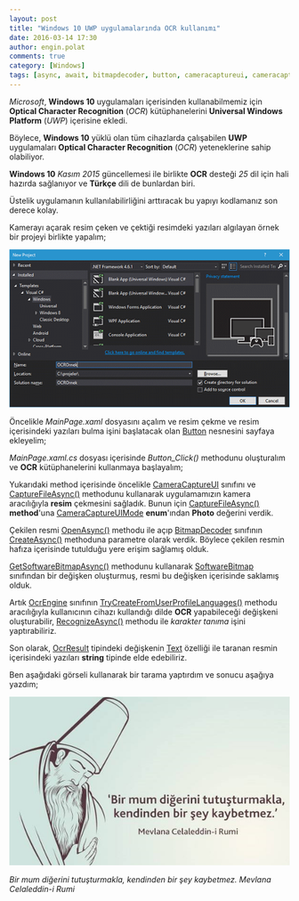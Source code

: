 ```yaml
---
layout: post
title: "Windows 10 UWP uygulamalarında OCR kullanımı"
date: 2016-03-14 17:30
author: engin.polat
comments: true
category: [Windows]
tags: [async, await, bitmapdecoder, button, cameracaptureui, cameracaptureuimode.photo, capturefileasync, createasync, enum, fileaccessmode, getsoftwarebitmapasync, method, ocr, ocrengine, ocrresult, openasync, optical character recognition, recognizeasync, softwarebitmap, string, text, trycreatefromuserprofilelanguages, universal app, uwp, windows10]
---
```

*Microsoft*, **Windows 10** uygulamaları içerisinden kullanabilmemiz için **Optical Character Recognition** (*OCR*) kütüphanelerini **Universal Windows Platform** (*UWP*) içerisine ekledi.

Böylece, **Windows 10** yüklü olan tüm cihazlarda çalışabilen **UWP** uygulamaları **Optical Character Recognition** (*OCR*) yeteneklerine sahip olabiliyor.

**Windows 10** *Kasım 2015* güncellemesi ile birlikte **OCR** desteği *25* dil için hali hazırda sağlanıyor ve **Türkçe** dili de bunlardan biri.

Üstelik uygulamanın kullanılabilirliğini arttıracak bu yapıyı kodlamanız son derece kolay.

Kamerayı açarak resim çeken ve çektiği resimdeki yazıları algılayan örnek bir projeyi birlikte yapalım;

![](/assets/uploads/2016/03/ocr-1.png)

Öncelikle *MainPage.xaml* dosyasını açalım ve resim çekme ve resim içerisindeki yazıları bulma işini başlatacak olan <a href="https://msdn.microsoft.com/library/windows/apps/windows.ui.xaml.controls.button" target="_blank" rel="noopener">Button</a> nesnesini sayfaya ekleyelim;

<script src="https://gist.github.com/polatengin/c100ac14cf191f2fc2d3ad67af680ca4.js?file=MainPage.xaml"></script>

*MainPage.xaml.cs* dosyası içerisinde *Button_Click()* methodunu oluşturalım ve **OCR** kütüphanelerini kullanmaya başlayalım;

<script src="https://gist.github.com/polatengin/c100ac14cf191f2fc2d3ad67af680ca4.js?file=MainPage-xaml.cs"></script>

Yukarıdaki method içerisinde öncelikle <a href="https://msdn.microsoft.com/library/windows/apps/windows.media.capture.cameracaptureui" target="_blank" rel="noopener">CameraCaptureUI</a> sınıfını ve <a href="https://msdn.microsoft.com/library/windows/apps/windows.media.capture.cameracaptureui.capturefileasync" target="_blank" rel="noopener">CaptureFileAsync()</a> methodunu kullanarak uygulamamızın kamera aracılığıyla **resim** çekmesini sağladık. Bunun için <a href="https://msdn.microsoft.com/library/windows/apps/windows.media.capture.cameracaptureui.capturefileasync" target="_blank" rel="noopener">CaptureFileAsync()</a> **method**'una <a href="https://msdn.microsoft.com/library/windows/apps/windows.media.capture.cameracaptureuimode" target="_blank" rel="noopener">CameraCaptureUIMode</a> **enum**'ından **Photo** değerini verdik.

Çekilen resmi <a href="https://msdn.microsoft.com/library/windows/apps/br227221" target="_blank" rel="noopener">OpenAsync()</a> methodu ile açıp <a href="https://msdn.microsoft.com/library/windows/apps/windows.graphics.imaging.bitmapdecoder" target="_blank" rel="noopener">BitmapDecoder</a> sınıfının <a href="https://msdn.microsoft.com/library/windows/apps/br226184.aspx" target="_blank" rel="noopener">CreateAsync()</a> methoduna parametre olarak verdik. Böylece çekilen resmin hafıza içerisinde tutulduğu yere erişim sağlamış olduk.

<a href="https://msdn.microsoft.com/library/windows/apps/dn887334" target="_blank" rel="noopener">GetSoftwareBitmapAsync()</a> methodunu kullanarak <a href="https://msdn.microsoft.com/library/windows/apps/windows.graphics.imaging.softwarebitmap" target="_blank" rel="noopener">SoftwareBitmap</a> sınıfından bir değişken oluşturmuş, resmi bu değişken içerisinde saklamış olduk.

Artık <a href="https://msdn.microsoft.com/library/windows.media.ocr.ocrengine" target="_blank" rel="noopener">OcrEngine</a> sınıfının <a href="https://msdn.microsoft.com/library/windows.media.ocr.ocrengine.trycreatefromuserprofilelanguages" target="_blank" rel="noopener">TryCreateFromUserProfileLanguages()</a> methodu aracılığıyla kullanıcının cihazı kullandığı dilde **OCR** yapabileceği değişkeni oluşturabilir, <a href="https://msdn.microsoft.com/library/windows.media.ocr.ocrengine.recognizeasync" target="_blank" rel="noopener">RecognizeAsync()</a> methodu ile *karakter tanıma* işini yaptırabiliriz.

Son olarak, <a href="https://msdn.microsoft.com/library/windows.media.ocr.ocrresult" target="_blank" rel="noopener">OcrResult</a> tipindeki değişkenin <a href="https://msdn.microsoft.com/library/windows.media.ocr.ocrresult.text" target="_blank" rel="noopener">Text</a> özelliği ile taranan resmin içerisindeki yazıları **string** tipinde elde edebiliriz.

Ben aşağıdaki görseli kullanarak bir tarama yaptırdım ve sonucu aşağıya yazdım;

![](/assets/uploads/2016/03/ocr-2.jpg)

*Bir mum diğerini tutuşturmakla, kendinden bir şey kaybetmez. Mevlana Celaleddin-i Rumi*

